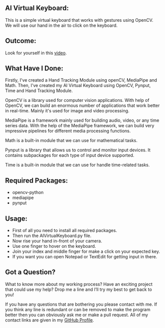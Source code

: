 ## AI Virtual Keyboard:
This is a simple virtual keyboard that works with gestures using OpenCV. We will use our hand in the air to click on the keyboard.


## Outcome:
Look for yourself in this <a href="#">video</a>.


## What Have I Done:
Firstly, I've created a Hand Tracking Module using openCV, MediaPipe and Math. Then, I've created my AI Virtual Keyboard using OpenCV, Pynput, Time and Hand Tracking Module.

OpenCV is a library used for computer vision applications. With help of OpenCV, we can build an enormous number of applications that work better in real-time. Mainly it's used for image and video processing.

MediaPipe is a framework mainly used for building audio, video, or any time series data. With the help of the MediaPipe framework, we can build very impressive pipelines for different media processing functions.

Math is a built-in module that we can use for mathematical tasks.

Pynput is a library that allows us to control and monitor input devices. It contains subpackages for each type of input device supported.

Time is a built-in module that we can use for handle time-related tasks.


## Required Packages:
- opencv-python
- mediapipe
- pynput


## Usage:
- First of all you need to install all required packages. 
- Then run the AIVirtualKeyboard.py file. 
- Now rise your hand in-front of your camera.
- Use one finger to hover on the keyboard.
- Join your index and middle finger for make a click on your expected key.
- If you want you can open Notepad or TextEdit for getting input in there.


## Got a Question?
What to know more about my working process? Have an exciting project that could use my help? Drop me a line and I’ll try my best to get back to you!

If you have any questions that are bothering you please contact with me. If you think any line is redundant or can be removed to make the program better then you can obviously ask me or make a pull request. All of my contact links are given in my <a href="https://github.com/mdrakibulislam-zero/"> GitHub Profile</a>.
